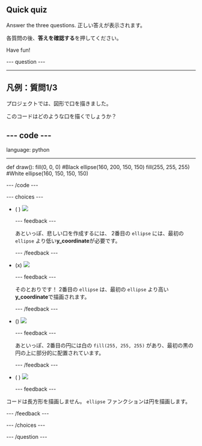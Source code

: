 ## Quick quiz

Answer the three questions. 正しい答えが表示されます。

各質問の後、**答えを確認する**を押してください。

Have fun!

--- question ---

---
凡例：質問1/3
---

プロジェクトでは、図形で口を描きました。

このコードはどのような口を描くでしょうか？

--- code ---
---
language: python

---
def draw(): fill(0, 0, 0) #Black ellipse(160, 200, 150, 150) fill(255, 255, 255) #White ellipse(160, 150, 150, 150)

--- /code ---

--- choices ---

- ( ) ![](images/sad-mouth.png)

  --- feedback ---

  あといっぽ、悲しい口を作成するには、 2番目の `ellipse` には、最初の `ellipse` より低い**y_coordinate**が必要です。

  --- /feedback ---

- (x) ![](images/happy-mouth.png)

  --- feedback ---

  そのとおりです！ 2番目の `ellipse` は、最初の `ellipse` より高い **y_coordinate**で描画されます。

  --- /feedback ---

- () ![](images/circle-mouth.png)

  --- feedback ---

   あといっぽ、2番目の円には白の `fill(255, 255, 255)` があり、最初の黒の円の上に部分的に配置されています。

  --- /feedback ---

- ( ) ![](images/square-mouth.png)

  --- feedback ---

コードは長方形を描画しません。 `ellipse` ファンクションは円を描画します。

  --- /feedback ---

--- /choices ---

--- /question ---
